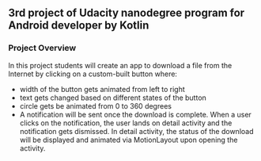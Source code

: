 ## 3rd project of Udacity nanodegree program for Android developer by Kotlin
### Project Overview
In this project students will create an app to download a file from the Internet by clicking on a custom-built button where:<br>
- width of the button gets animated from left to right<br>
- text gets changed based on different states of the button<br>
- circle gets be animated from 0 to 360 degrees<br>
- A notification will be sent once the download is complete. When a user clicks on the notification, 
the user lands on detail activity and the notification gets dismissed. 
In detail activity, the status of the download will be displayed and animated via MotionLayout upon opening the activity.<br>
  
